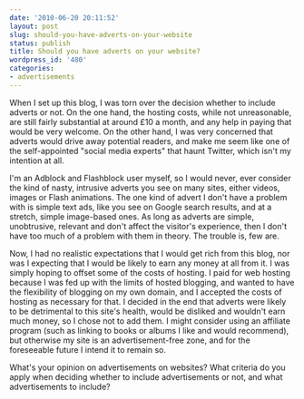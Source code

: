 ```yaml
---
date: '2010-06-20 20:11:52'
layout: post
slug: should-you-have-adverts-on-your-website
status: publish
title: Should you have adverts on your website?
wordpress_id: '480'
categories:
- advertisements
---
```


When I set up this blog, I was torn over the decision whether to include adverts or not. On the one hand, the hosting costs, while not unreasonable, are still fairly substantial at around £10 a month, and any help in paying that would be very welcome. On the other hand, I was very concerned that adverts would drive away potential readers, and make me seem like one of the self-appointed "social media experts" that haunt Twitter, which isn't my intention at all.

I'm an Adblock and Flashblock user myself, so I would never, ever consider the kind of nasty, intrusive adverts you see on many sites, either videos, images or Flash animations. The one kind of advert I don't have a problem with is simple text ads, like you see on Google search results, and at a stretch, simple image-based ones. As long as adverts are simple, unobtrusive, relevant and don't affect the visitor's experience, then I don't have too much of a problem with them in theory. The trouble is, few are.

Now, I had no realistic expectations that I would get rich from this blog, nor was I expecting that I would be likely to earn any money at all from it. I was simply hoping to offset some of the costs of hosting. I paid for web hosting because I was fed up with the limits of hosted blogging, and wanted to have the flexibility of blogging on my own domain, and I accepted the costs of hosting as necessary for that. I decided in the end that adverts were likely to be detrimental to this site's health, would be disliked and wouldn't earn much money, so I chose not to add them. I might consider using an affiliate program (such as linking to books or albums I like and would recommend), but otherwise my site is an advertisement-free zone, and for the foreseeable future I intend it to remain so.

What's your opinion on advertisements on websites? What criteria do you apply when deciding whether to include advertisements or not, and what advertisements to include?

